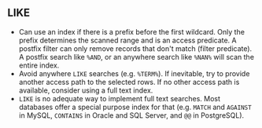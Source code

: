 LIKE
----

* Can use an index if there is a prefix before the first wildcard. Only the prefix determines the scanned range and is an access predicate. A postfix filter can only remove records that don't match (filter predicate). A postfix search like `%AND`, or an anywhere search like `%NAN%` will scan the entire index.
* Avoid anywhere `LIKE` searches (e.g. `%TERM%`). If inevitable, try to provide another access path to the selected rows. If no other access path is available, consider using a full text index.
* `LIKE` is no adequate way to implement full text searches. Most databases offer a special purpose index for that (e.g. `MATCH` and `AGAINST` in MySQL, `CONTAINS` in Oracle and SQL Server, and `@@` in PostgreSQL).
